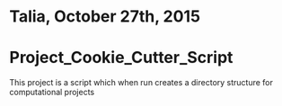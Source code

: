 # Talia, October 27th, 2015
# Project_Cookie_Cutter_Script

This project is a script which when run creates a directory structure for computational projects
